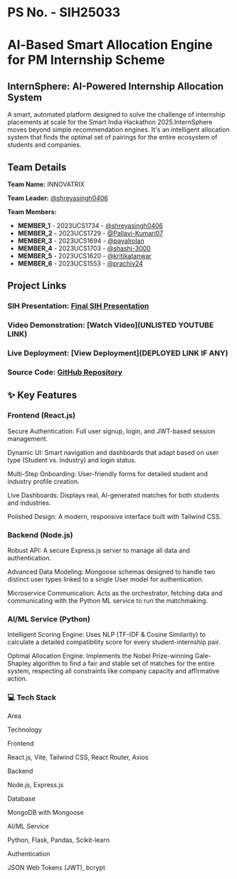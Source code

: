 # PS No. - SIH25033
# Al-Based Smart Allocation Engine for PM Internship Scheme

## InternSphere: AI-Powered Internship Allocation System
A smart, automated platform designed to solve the challenge of internship placements at scale for the Smart India Hackathon 2025.InternSphere moves beyond simple recommendation engines. It's an intelligent allocation system that finds the optimal set of pairings for the entire ecosystem of students and companies.


## Team Details

**Team Name:** INNOVATRIX

**Team Leader:** [@shreyasingh0406](https://github.com/shreyasingh0406)

**Team Members:**

- **MEMBER_1** - 2023UCS1734 - [@shreyasingh0406](https://github.com/shreyasingh0406)
- **MEMBER_2** - 2023UCS1729 - [@Pallavi-Kumari07](https://github.com/Pallavi-Kumari07)
- **MEMBER_3** - 2023UCS1694 - [@payalrolan](https://github.com/payalrolan)
- **MEMBER_4** - 2023UCS1703 - [@shashi-3000](https://github.com/shashi-3000)
- **MEMBER_5** - 2023UCS1620 - [@kritikatanwar](https://github.com/kritikatanwar)
- **MEMBER_6** - 2023UCS1553 - [@prachiv24](https://github.com/prachiv24)

## Project Links
### SIH Presentation: [Final SIH Presentation](https://github.com/shashi-3000/Internsphere)
### Video Demonstration: [Watch Video](UNLISTED YOUTUBE LINK)
### Live Deployment: [View Deployment](DEPLOYED LINK IF ANY)
### Source Code: [GitHub Repository](https://github.com/shashi-3000/Internsphere)



## ✨ Key Features

### Frontend (React.js)
Secure Authentication: Full user signup, login, and JWT-based session management.

Dynamic UI: Smart navigation and dashboards that adapt based on user type (Student vs. Industry) and login status.

Multi-Step Onboarding: User-friendly forms for detailed student and industry profile creation.

Live Dashboards: Displays real, AI-generated matches for both students and industries.

Polished Design: A modern, responsive interface built with Tailwind CSS.

### Backend (Node.js)
Robust API: A secure Express.js server to manage all data and authentication.

Advanced Data Modeling: Mongoose schemas designed to handle two distinct user types linked to a single User model for authentication.

Microservice Communication: Acts as the orchestrator, fetching data and communicating with the Python ML service to run the matchmaking.

### AI/ML Service (Python)
Intelligent Scoring Engine: Uses NLP (TF-IDF & Cosine Similarity) to calculate a detailed compatibility score for every student-internship pair.

Optimal Allocation Engine: Implements the Nobel Prize-winning Gale-Shapley algorithm to find a fair and stable set of matches for the entire system, respecting all constraints like company capacity and affirmative action.

### 💻 Tech Stack
Area

Technology

Frontend

React.js, Vite, Tailwind CSS, React Router, Axios

Backend

Node.js, Express.js

Database

MongoDB with Mongoose

AI/ML Service

Python, Flask, Pandas, Scikit-learn

Authentication

JSON Web Tokens (JWT), bcrypt